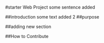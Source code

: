 #starter Web Project
some sentence added 


##introduction
some text added 2
##purpose

##adding new section

##How to Contribute

